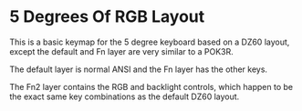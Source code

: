 # 5 Degrees Of RGB Layout

This is a basic keymap for the 5 degree keyboard based on a DZ60 layout,
except the default and Fn layer are very similar to a POK3R.

The default layer is normal ANSI and the Fn layer has the other keys.

The Fn2 layer contains the RGB and backlight controls, which happen to be the
exact same key combinations as the default DZ60 layout.
